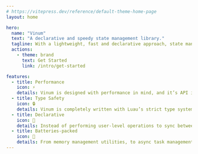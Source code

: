 ```yaml
---
# https://vitepress.dev/reference/default-theme-home-page
layout: home

hero:
  name: "Vinum"
  text: "A declarative and speedy state management library."
  tagline: With a lightweight, fast and declarative approach, state management have never been this easy.
  actions:
    - theme: brand
      text: Get Started
      link: /intro/get-started

features:
  - title: Performance
    icon: ⚡
    details: Vinum is designed with performance in mind, and it’s API is oriented towards performance, so you will naturally find yourself writing efficient code with it.
  - title: Type Safety
    icon: 🔒
    details: Vinum is completely written with Luau’s strict type system in mind, so you can get full autocomplete and linting in your editor. Additionally, this means that Luau will be able to catch some errors before running which can decrease development time.
  - title: Declarative
    icon: 📃
    details: Instead of performing user-level operations to sync between data, relationships are declared.
  - title: Batteries-packed 
    icon: 🔋
    details: From memory management utilities, to async task managements, Vinum have got you covered.
---
```


